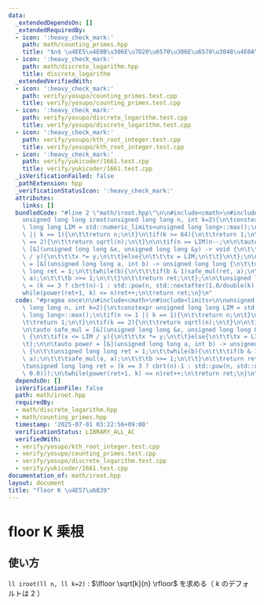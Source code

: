 ```yaml
---
data:
  _extendedDependsOn: []
  _extendedRequiredBy:
  - icon: ':heavy_check_mark:'
    path: math/counting_primes.hpp
    title: "$n$ \u4EE5\u4E0B\u306E\u7D20\u6570\u306E\u6570\u3048\u4E0A\u3052"
  - icon: ':heavy_check_mark:'
    path: math/discrete_logarithm.hpp
    title: discrete_logarithm
  _extendedVerifiedWith:
  - icon: ':heavy_check_mark:'
    path: verify/yosupo/counting_primes.test.cpp
    title: verify/yosupo/counting_primes.test.cpp
  - icon: ':heavy_check_mark:'
    path: verify/yosupo/discrete_logarithm.test.cpp
    title: verify/yosupo/discrete_logarithm.test.cpp
  - icon: ':heavy_check_mark:'
    path: verify/yosupo/kth_root_integer.test.cpp
    title: verify/yosupo/kth_root_integer.test.cpp
  - icon: ':heavy_check_mark:'
    path: verify/yukicoder/1661.test.cpp
    title: verify/yukicoder/1661.test.cpp
  _isVerificationFailed: false
  _pathExtension: hpp
  _verificationStatusIcon: ':heavy_check_mark:'
  attributes:
    links: []
  bundledCode: "#line 2 \"math/iroot.hpp\"\n\n#include<cmath>\n#include<limits>\n\n\
    unsigned long long iroot(unsigned long long n, int k=2){\n\tconstexpr unsigned\
    \ long long LIM = std::numeric_limits<unsigned long long>::max();\n\tif(n <= 1\
    \ || k == 1){\n\t\treturn n;\n\t}\n\tif(k >= 64){\n\t\treturn 1;\n\t}\n\tif(k\
    \ == 2){\n\t\treturn sqrtl(n);\n\t}\n\n\tif(n == LIM)n--;\n\n\tauto safe_mul =\
    \ [&](unsigned long long &x, unsigned long long &y) -> void {\n\t\tif(x <= LIM\
    \ / y){\n\t\t\tx *= y;\n\t\t}else{\n\t\t\tx = LIM;\n\t\t}\n\t};\n\n\tauto power\
    \ = [&](unsigned long long a, int b) -> unsigned long long {\n\t\tunsigned long\
    \ long ret = 1;\n\t\twhile(b){\n\t\t\tif(b & 1)safe_mul(ret, a);\n\t\t\tsafe_mul(a,\
    \ a);\n\t\t\tb >>= 1;\n\t\t}\n\t\treturn ret;\n\t};\n\n\tunsigned long long ret\
    \ = (k == 3 ? cbrt(n)-1 : std::pow(n, std::nextafter(1.0/double(k), 0.0)));\n\t\
    while(power(ret+1, k) <= n)ret++;\n\treturn ret;\n}\n"
  code: "#pragma once\n\n#include<cmath>\n#include<limits>\n\nunsigned long long iroot(unsigned\
    \ long long n, int k=2){\n\tconstexpr unsigned long long LIM = std::numeric_limits<unsigned\
    \ long long>::max();\n\tif(n <= 1 || k == 1){\n\t\treturn n;\n\t}\n\tif(k >= 64){\n\
    \t\treturn 1;\n\t}\n\tif(k == 2){\n\t\treturn sqrtl(n);\n\t}\n\n\tif(n == LIM)n--;\n\
    \n\tauto safe_mul = [&](unsigned long long &x, unsigned long long &y) -> void\
    \ {\n\t\tif(x <= LIM / y){\n\t\t\tx *= y;\n\t\t}else{\n\t\t\tx = LIM;\n\t\t}\n\
    \t};\n\n\tauto power = [&](unsigned long long a, int b) -> unsigned long long\
    \ {\n\t\tunsigned long long ret = 1;\n\t\twhile(b){\n\t\t\tif(b & 1)safe_mul(ret,\
    \ a);\n\t\t\tsafe_mul(a, a);\n\t\t\tb >>= 1;\n\t\t}\n\t\treturn ret;\n\t};\n\n\
    \tunsigned long long ret = (k == 3 ? cbrt(n)-1 : std::pow(n, std::nextafter(1.0/double(k),\
    \ 0.0)));\n\twhile(power(ret+1, k) <= n)ret++;\n\treturn ret;\n}\n"
  dependsOn: []
  isVerificationFile: false
  path: math/iroot.hpp
  requiredBy:
  - math/discrete_logarithm.hpp
  - math/counting_primes.hpp
  timestamp: '2025-07-01 03:22:56+09:00'
  verificationStatus: LIBRARY_ALL_AC
  verifiedWith:
  - verify/yosupo/kth_root_integer.test.cpp
  - verify/yosupo/counting_primes.test.cpp
  - verify/yosupo/discrete_logarithm.test.cpp
  - verify/yukicoder/1661.test.cpp
documentation_of: math/iroot.hpp
layout: document
title: "floor K \u4E57\u6839"
---
```


# floor K 乗根

## 使い方

``ll iroot(ll n, ll k=2)`` : $\lfloor \sqrt[k]{n} \rfloor$ を求める（ $k$ のデフォルトは $2$ ）
